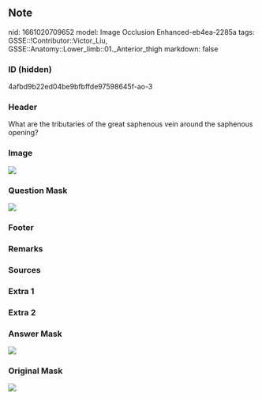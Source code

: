 ## Note
nid: 1661020709652
model: Image Occlusion Enhanced-eb4ea-2285a
tags: GSSE::!Contributor::Victor_Liu, GSSE::Anatomy::Lower_limb::01._Anterior_thigh
markdown: false

### ID (hidden)
4afbd9b22ed04be9bfbffde97598645f-ao-3

### Header
What are the tributaries of the great saphenous vein around the saphenous opening?

### Image
<img src="tmp5pou9e63.png">

### Question Mask
<img src="4afbd9b22ed04be9bfbffde97598645f-ao-3-Q.svg">

### Footer


### Remarks


### Sources


### Extra 1


### Extra 2


### Answer Mask
<img src="4afbd9b22ed04be9bfbffde97598645f-ao-3-A.svg">

### Original Mask
<img src="4afbd9b22ed04be9bfbffde97598645f-ao-O.svg">
